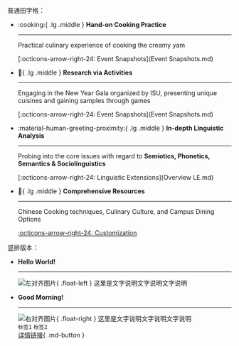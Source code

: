普通田字格：
<div class="grid cards" markdown>

-   :cooking:{ .lg .middle } __Hand-on Cooking Practice__

    ---

    Practical culinary experience of cooking the creamy yam

    [:octicons-arrow-right-24: Event Snapshots](Event Snapshots.md) 

-   :confetti_ball:{ .lg .middle } __Research via Activities__

    ---

    Engaging in the New Year Gala organized by ISU, presenting unique cuisines and gaining samples through games

    [:octicons-arrow-right-24: Event Snapshots](Event Snapshots.md) 

-   :material-human-greeting-proximity:{ .lg .middle } __In-depth Linguistic Analysis__

    ---

    Probing into the core issues with regard to **Semiotics, Phonetics, Semantics & Sociolinguistics**

    [:octicons-arrow-right-24: Linguistic Extensions](Overview LE.md)

-   :bookmark:{ .lg .middle } __Comprehensive Resources__

    ---

    Chinese Cooking techniques, Culinary Culture, and Campus Dining Options

    [:octicons-arrow-right-24: Customization](#)



</div>



竖排版本：
<div class="grid cards force-vertical" markdown>

-   __Hello World!__

    ---

    ![左对齐图片](images/52.jpg){ .float-left }
    这里是文字说明文字说明文字说明  


-   __Good Morning!__

    ---

    ![右对齐图片](images/53.jpg){ .float-right }
    这里是文字说明文字说明文字说明  
    `标签1` `标签2`  
    [详情链接](#){ .md-button }

</div>